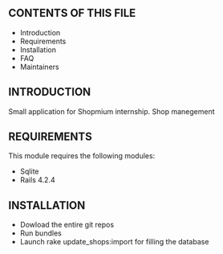 CONTENTS OF THIS FILE
---------------------

 * Introduction
 * Requirements
 * Installation
 * FAQ
 * Maintainers

INTRODUCTION
------------

Small application for Shopmium internship.
Shop manegement

REQUIREMENTS
------------
This module requires the following modules:

 * Sqlite
 * Rails 4.2.4

INSTALLATION
------------

 * Dowload the entire git repos
 * Run bundles
 * Launch rake update_shops:import for filling the database


